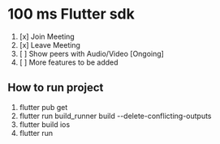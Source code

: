 # 100 ms Flutter sdk

1. [x] Join Meeting
2. [x] Leave Meeting
3. [ ] Show peers with Audio/Video [Ongoing]
4. [ ] More features to be added

 ## How to run project

 1. flutter pub get
 2. flutter run build_runner build --delete-conflicting-outputs 
 3. flutter build ios
 4. flutter run


